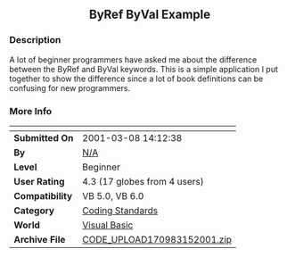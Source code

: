 ﻿<div align="center">

## ByRef ByVal Example


</div>

### Description

A lot of beginner programmers have asked me about the difference between the ByRef and ByVal keywords. This is a simple application I put together to show the difference since a lot of book definitions can be confusing for new programmers.
 
### More Info
 


<span>             |<span>
---                |---
**Submitted On**   |2001-03-08 14:12:38
**By**             |[N/A](https://github.com/Planet-Source-Code/PSCIndex/blob/master/ByAuthor/empty.md)
**Level**          |Beginner
**User Rating**    |4.3 (17 globes from 4 users)
**Compatibility**  |VB 5\.0, VB 6\.0
**Category**       |[Coding Standards](https://github.com/Planet-Source-Code/PSCIndex/blob/master/ByCategory/coding-standards__1-43.md)
**World**          |[Visual Basic](https://github.com/Planet-Source-Code/PSCIndex/blob/master/ByWorld/visual-basic.md)
**Archive File**   |[CODE\_UPLOAD170983152001\.zip](https://github.com/Planet-Source-Code/byref-byval-example__1-21660/archive/master.zip)








